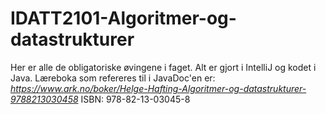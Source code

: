 # IDATT2101-Algoritmer-og-datastrukturer

Her er alle de obligatoriske øvingene i faget.
Alt er gjort i IntelliJ og kodet i Java.
Læreboka som refereres til i JavaDoc'en er: *https://www.ark.no/boker/Helge-Hafting-Algoritmer-og-datastrukturer-9788213030458* ISBN: 978-82-13-03045-8
